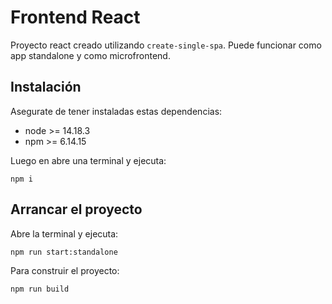 # Frontend React

Proyecto react creado utilizando `create-single-spa`. Puede funcionar como app standalone y como microfrontend.

## Instalación

Asegurate de tener instaladas estas dependencias:

* node >= 14.18.3
* npm >= 6.14.15

Luego en abre una terminal y ejecuta:

```
npm i
```

## Arrancar el proyecto

Abre la terminal y ejecuta:

```
npm run start:standalone
```

Para construir el proyecto:

```
npm run build
```
